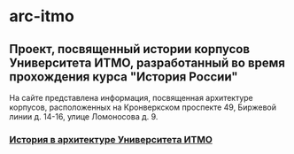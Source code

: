 # arc-itmo
## Проект, посвященный истории корпусов Университета ИТМО, разработанный во время прохождения курса "История России"

На сайте представлена информация, посвященная  архитектуре корпусов, расположенных на Кронверкском проспекте 49, Биржевой линии д. 14-16, улице Ломоносова д. 9.

### [История в архитектуре Университета ИТМО](https://paninanq.github.io/arc-itmo/ "Нажмите для перехода на сайт")
